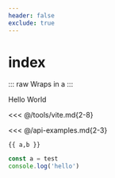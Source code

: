 ```yaml
---
header: false
exclude: true
---
```


# index

::: raw
Wraps in a
:::

<NButton>Hello World</NButton>

<i-carbon-accessibility/>
<i-custom-aaa/>

<<< @/tools/vite.md{2-8}

<<< @/api-examples.md{2-3}

<script setup lang="ts">
  const a = import.meta.env.VITE_BASE_URL
  const b = ref('b')
</script>

<Text></Text>

```ts-vue
{{ a,b }}
```

```js
const a = test
console.log('hello')
```
